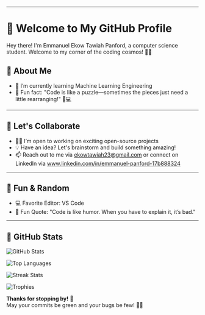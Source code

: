 
---

# 👋 Welcome to My GitHub Profile

Hey there! I'm Emmanuel Ekow Tawiah Panford, a computer science student. Welcome to my corner of the coding cosmos! 🚀✨

## 🚀 About Me

- 🌱 I’m currently learning Machine Learning Engineering   
- 🧠 Fun fact: "Code is like a puzzle—sometimes the pieces just need a little rearranging!" 🧩💻

---

## 🤝 Let's Collaborate  

- 🧑‍💻 I’m open to working on exciting open-source projects  
- 💡 Have an idea? Let's brainstorm and build something amazing!  
- 📫 Reach out to me via ekowtawiah23@gmail.com or connect on LinkedIn via www.linkedin.com/in/emmanuel-panford-17b888324

---

## 🦄 Fun & Random  

- 💻 Favorite Editor: VS Code  
- 🌈 Fun Quote: "Code is like humor. When you have to explain it, it’s bad."  

---

## 🌟 GitHub Stats  

![GitHub Stats](https://github-readme-stats.vercel.app/api?username=ekowtawiah23&show_icons=true&theme=radical)

![Top Languages](https://github-readme-stats.vercel.app/api/top-langs/?username=ekowtawiah23&layout=compact&theme=radical)

![Streak Stats](https://streak-stats.demolab.com/?user=ekowtawiah23&theme=radical)

![Trophies](https://github-profile-trophy.vercel.app/?username=ekowtawiah23&theme=radical)


**Thanks for stopping by!** 🎉  
May your commits be green and your bugs be few! 🐛✨  

